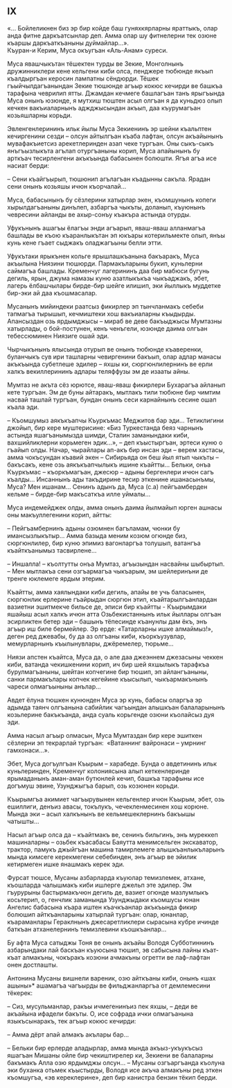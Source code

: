 ## IX

«… Бойлеликнен биз эр бир койде баш гуняхкярларны яраттыкъ, олар анда фитне даркъатсынлар деп.
Амма олар шу фитнелерни тек озюне къаршы даркъаткъаныны дуймайлар…».  
Къуран-и Керим, Муса окъугъан «Аль-Анам» суреси.

Муса явашчыкътан тёшектен турды ве Зекие, Монголнынъ дружинниклери кене кельгени киби олса, пенджере тюбюнде якъып къалдыргъан керосин лампатны сёндюрди.
Тёшек гъыйчылдагъанындан Зекие тюшюнде агъыр кокюс кечирди ве башкъа тарафына чеврилип ятты.
Джамдан кечмеге башлагъан танъ ярыгъында Муса онынъ юзюнде, я мутхиш тюштен асыл олгъан я да куньдюз олып кечкен вакъиаларнынъ аджджысындан акъып, даа къурумагъан козьяшларны корьди. 

Эвленгенлерининъ ильк йылы Муса Зекиенинъ эр шейни къальптен кечиргенини сезди – олсун айтылгъан къаба лафтан, олсун акъайынынъ мувафакъиетсиз арекетлеринден азап чеке тургъан.
Оны сыкъ-сыкъ янъгъызлыкъта агълап отургъаныны корип, Муса апайынынъ бу арткъач тесирленгени акъкъында бабасынен болюшти.
Ягъя агъа исе насиат берди:

– Сени къайгъырып, тюшюнип агълагъан къадынны сакъла.
Ярадан сени онынъ козьяшы ичюн къорчалай…

Муса, бабасынынъ бу сёзлерини хатырлар экен, къомшунынъ копеги хырылдагъаныны динълеп, азбаргъа чыкъты, доланып, къуюнынъ чевресини айланды ве ахыр-сонъу къакъра астында отурды.

Уфукънынъ ашагъы ёлагъы энди агъарып, яваш-яваш алланмагъа башлады ве къою къаранлыкътан эп юкъары котерильмекте олып, янъы кунь кене гъает сыджакъ оладжагъыны белли этти.

Уфукътаки ярыкънен кольге ярышлашкъанына бакъаракъ, Муса акъылына Ниязини тюшюрди.
Пармакъларыны букип, куньлерни саймагъа башлады.
Кременчуг лагерининъ даа бир мабюси бугунь дегиль, ярын, джума намазы куню азатлыкъкъа чыкъаджакъ, эбет, лагерь ёлбашчылары бирде-бир шейге илишип, эки йыллыкъ муддетке бир-эки ай даа къошмасалар.

Мусанынъ мийиндеки раатсыз фикирлер эп тынчланмакъ  себеби тапмагъа тырышып, кечмиштеки хош вакъиаларны къыдырды.
Апансыздан озь ярдымджысы – мираб ве деве бакъыджысы Мумтазны хатырлады, о бой-постунен, кенъ ченъгели, юзюнде даима олгъан тебессюминен Ниязиге ошай эди.

Чырчыкънынъ ялысында отурып ве онынъ тюбюнде къаверенки, буланчыкъ сув ири ташларны чевиргенини бакъып, олар адлар манасы акъкъында субетлеше эдилер – яхшы ки, сюргюнлилернинъ ве ерли халкъ векиллерининъ адлары теляффузы эм де изааты айны.

Мумтаз не акъта сёз юрютсе, яваш-яваш фикирлери Бухарагъа айланып кете тургъан.
Эм де буны айтаракъ, мытлакъ тили тюбюне бир чимтим насвай ташлай тургъан, бундан онынъ сеси карнайнынъ сесине ошап къала эди.

– Къомшумыз аякъкъапчы Къуркъмас Меджитов бар эди…
Тетиклигини джойып, бир кере муштерисине:
«Биз Туркестанда беяз чарнынъ астында яшагъанымызда шимди, Сталин заманындаки киби, вахшийликлерни корьмеген эдик…», – деп къыстыргъан, эртеси куню о гъайып олды.
Начар, чырайлары ап-акъ бир инсан эди – верем хастасы, амма чокъсундан къавий экен – Сибирьяда он беш йыл ятып чыкъты – бакъсакъ, кене озь аякъкъапчылыкъ ишине къайтты…
Бельки, онъа Къуркъмас – къоркъмагъан, джесюр – адыны бергенлери ичюн сагъ къалды…
Инсаннынъ ады такъдирине тесир эткенине ишанасынъмы, Муса?
Мен ишанам…
Сенинъ адынъ да, Муса (с.а) пейгъамберден кельме – бирде-бир макъсаткъа илле уймалы…

Муса индемейджек олды, амма онынъ даима йылмайып юрген ашнасы оны макъуллегенини корип, айтты:

– Пейгъамбернинъ адыны озюмнен багъламам, чюнки бу имансызлыкътыр…
Амма базыда меним козюм огюнде биз, сюргюнлилер, бир куню эпимиз вагонларгъа толушып, ватангъа къайткъанымыз тасвирлене…

– Иншалла! – къолтутты онъа Мумтаз, агъызындан насвайны шыбыртып.
– Мен мытлакъа сени озгъармагъа чыкъарым, эм шейлеринъни де тренге юклемеге ярдым этерим.

Къайтты, амма хаялындаки киби дегиль, апайы ве учь баласынен, сюргюнлик ерлерине гъайрыдан сюргюн этип, къайтарылгъанлардан вазиетни эшитмекче бильсе де, эписи бир къайтты - Къырымдаки яшайыш асыл халкъ ичюн атта Озьбекистаннынъ ильк йыллары олгъан эсирликтен бетер эди – башынъ тёпесинде къанунлы дам ёкъ, энъ агъыр иш биле бермейлер.
Эр ерде: «Татарларны ишке алмаймыз!», деген ред джевабы, бу да аз олгъаны киби, къоркъузувлар, мемурларнынъ къылынувлары, джёремелер, тюрьме…

Ниязи апстен къайтса, Муса да, о але даа джеэннем джезасыны чеккен киби, ватанда чекишкенини корип, ич бир шей яхшылыкъ тарафкъа бурулмагъаныны, шейтан копчегине бир тюшип, эп айлангъаныны, санки пармакълары копчек кегейине къысылып, чыкъармакънынъ чареси олмагъыныны анълар…

Авдет ёлуна тюшкен кунюнден Муса эр кунь, бабасы оларгъа эр адымда таянч олгъанына сабийлик чагъындан алышкъан балаларынынъ козьлерине бакъкъанда, анда суаль корьгенде озюни къолайсыз дуя эди.

Амма насыл агъыр олмасын, Муса Мумтаздан бир кере эшиткен сёзлерни эп текрарлай тургъан:
 «Ватаннинг вайронаси – умрнинг гамхонаси...».

Эбет, Муса догъулгъан Къырым – харабеде.
Бунда о авдетининъ ильк куньлеринден, Кременчуг колониясына алып кеткенлеринде ярымаданынъ аман-аман бутюнлей кечип, башкъа тарафыны исе догъмуш эвине, Узунджыгъа барып, озь козюнен корьди.  

Къырымгъа акимиет чагъырувынен кельгенлер ичюн Къырым, эбет, озь ешиллиги, денъиз авасы, токълукъ, чечекленмесинен хош корюне.
Мында эки – асыл халкънынъ ве кельмешеклернинъ бакъышы чатышты…

Насыл агъыр олса да – къайтмакъ ве, сенинъ бильгинъ, энъ муреккеп машиналарны – озьбек къасабасы Баяутта менимсельген экскаватор, трактор, памукъ джыйгъан машина тамирлемеге алышкъанлыкъларынъ мында кимсеге керекмегени себебинден, энъ агъыр ве эйилик кетирмеген ишке янашмакъ керек эди.

Фурсат тюшсе, Мусаны азбарларда къуюлар темизлемек, атхане, къошларда чалышмакъ киби ишлерге джельп эте эдилер.
Эм гъурурыны бастырмакъчюн дегиль де, вазиет огюнде мазлумлыкъ косьтерип, о, генчлик заманында Узунджыдаки къомшусы юнан Ангелис бабасына къара иштен къачкъанлар акъкъында фикир болюшип айткъанларыны хатырлай тургъан: олар, юнанлар, къараманлары Гераклнынъ джесаретликлери сырасына кубре ичинде баткъан атханелернинъ темизлевини къошкъанлар…

Бу афта Муса сатыджы Тоня ве онынъ акъайы Володя Субботиннинъ азбарындаки лай баскъан къуюсына тюшип, эв сабысына лайны къат-къат алмакъны, чокъракъ козюни ачмакъны огретти ве лаф-лафтан онен достлашты.

Антонина Мусаны вишнели вареник, озю айткъаны киби, онынъ «шах ашыны»* ашамагъа чагъырды ве фильджанларгъа от демлемесини тёкерек:

– Сиз, мусульманлар, ракъы ичмегенинъиз пек яхшы, – деди ве акъайына ифадели бакъты.
О, исе софрада ички олмагъанына языкъсынаракъ, тек агъыр кокюс кечирди:

– Амма дёрт апай алмакъ акълары бар…

– Бельки бир ерлерде аладырлар, амма мында акъыз-укъукъсыз яшагъан Мишаны ойле бир чекиштирелер ки, Зекиени ве балаларны бакъмакъ Алла озю ярдымджы олсун…
– Мусаны озгъаргъанда къолуна эки буханка отьмек къыстырды, Володя исе акъча алмакъны ред эткен къомшугъа, «эв кереклерине», деп бир канистра бензин тёкип берди.
